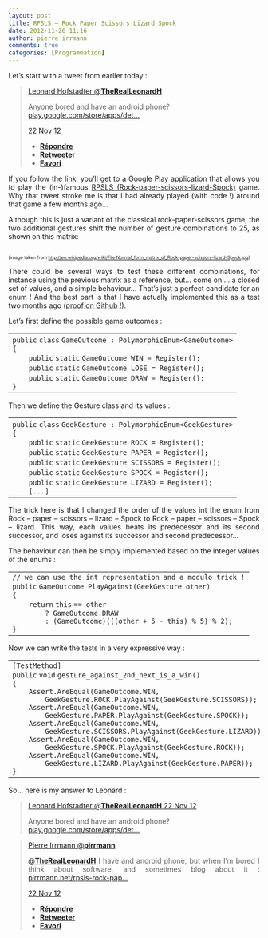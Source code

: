 ```yaml
---
layout: post
title: RPSLS — Rock Paper Scissors Lizard Spock
date: 2012-11-26 11:16
author: pierre irrmann
comments: true
categories: [Programmation]
---
```

<div>
<p style="text-align: justify;">Let’s start with a tweet from earlier today :</p>

<div id="twitter-widget-0" lang="fr">
<div>
<blockquote data-twt-id="271551511631376384" data-twt-intents="false" data-twt-product="tweetembed">
<div><a href="https://twitter.com/TheRealLeonardH" data-screen-name="TheRealLeonardH">  Leonard Hofstadter @<strong>TheRealLeonardH</strong> </a></div>
<div>

Anyone bored and have an android phone? <a title="https://play.google.com/store/apps/details?id=cc.spock.ui" href="https://t.co/iUYY4xYK">play.google.com/store/apps/det…</a>

</div>
<div><a href="https://twitter.com/TheRealLeonardH/statuses/271551511631376384"> 22 Nov 12 </a>
<ul>
	<li><a title="Répondre" href="https://twitter.com/intent/tweet?in_reply_to=271551511631376384"><strong>Répondre</strong></a></li>
	<li><a title="Retweeter" href="https://twitter.com/intent/retweet?tweet_id=271551511631376384"><strong>Retweeter</strong></a></li>
	<li><a title="Favori" href="https://twitter.com/intent/favorite?tweet_id=271551511631376384"><strong>Favori</strong></a></li>
</ul>
</div></blockquote>
</div>
</div>
<p style="text-align: justify;"><img src="http://www.pirrmann.net/wp-content/uploads/2012/09/geek-gestures-rpsls.jpg" alt="" align="right" />If you follow the link, you’ll get to a Google Play application that allows you to play the (in-)famous <a href="http://en.wikipedia.org/wiki/Rock-paper-scissors-lizard-Spock" target="_blank">RPSLS (Rock-paper-scissors-lizard-Spock)</a> game. Why that tweet stroke me is that I had already played (with code !) around that game a few months ago…</p>
<p style="text-align: justify;">Although this is just a variant of the classical rock-paper-scissors game, the two additional gestures shift the number of gesture combinations to 25, as shown on this matrix:</p>
<p style="text-align: justify;"><img src="http://www.pirrmann.net/wp-content/uploads/2012/11/Normal_form_matrix_of_Rock-paper-scissors-lizard-Spock.jpg" alt="" /></p>
<p style="text-align: justify;"><span style="font-size: xx-small;">(image taken from </span><a title="http://en.wikipedia.org/wiki/File:Normal_form_matrix_of_Rock-paper-scissors-lizard-Spock.jpg" href="http://en.wikipedia.org/wiki/File:Normal_form_matrix_of_Rock-paper-scissors-lizard-Spock.jpg"><span style="font-size: xx-small;">http://en.wikipedia.org/wiki/File:Normal_form_matrix_of_Rock-paper-scissors-lizard-Spock.jpg</span></a><span style="font-size: xx-small;">)</span></p>
<p style="text-align: justify;">There could be several ways to test these different combinations, for instance using the previous matrix as a reference, but… come on…. a closed set of values, and a simple behaviour… That’s just a perfect candidate for an enum ! And the best part is that I have actually implemented this as a test two months ago (<a href="https://github.com/pirrmann/PolymorphicEnum/commit/f5e0a18fa2df12f95cfa06f31efe44aa16a67a1e" target="_blank">proof on Github !</a>).</p>
<p style="text-align: justify;">Let’s first define the possible game outcomes :</p>

<div style="text-align: justify;">
<div id="highlighter_59520">
<table border="0" cellspacing="0" cellpadding="0">
<tbody>
<tr>
<td>
<div>
<div><code>public</code> <code>class</code> <code>GameOutcome : PolymorphicEnum&lt;GameOutcome&gt;</code></div>
<div><code>{</code></div>
<div><code>    </code><code>public</code> <code>static</code> <code>GameOutcome WIN = Register();</code></div>
<div><code>    </code><code>public</code> <code>static</code> <code>GameOutcome LOSE = Register();</code></div>
<div><code>    </code><code>public</code> <code>static</code> <code>GameOutcome DRAW = Register();</code></div>
<div><code>}</code></div>
</div></td>
</tr>
</tbody>
</table>
</div>
</div>
<p style="text-align: justify;">Then we define the Gesture class and its values :</p>

<div style="text-align: justify;">
<div id="highlighter_10295">
<table border="0" cellspacing="0" cellpadding="0">
<tbody>
<tr>
<td>
<div>
<div><code>public</code> <code>class</code> <code>GeekGesture : PolymorphicEnum&lt;GeekGesture&gt;</code></div>
<div><code>{</code></div>
<div><code>    </code><code>public</code> <code>static</code> <code>GeekGesture ROCK = Register();</code></div>
<div><code>    </code><code>public</code> <code>static</code> <code>GeekGesture PAPER = Register();</code></div>
<div><code>    </code><code>public</code> <code>static</code> <code>GeekGesture SCISSORS = Register();</code></div>
<div><code>    </code><code>public</code> <code>static</code> <code>GeekGesture SPOCK = Register();</code></div>
<div><code>    </code><code>public</code> <code>static</code> <code>GeekGesture LIZARD = Register();</code></div>
<div><code>    </code><code>[...]</code></div>
</div></td>
</tr>
</tbody>
</table>
</div>
</div>
<p style="text-align: justify;">The trick here is that I changed the order of the values int the enum from Rock – paper – scissors – lizard – Spock to Rock – paper – scissors – Spock – lizard. This way, each values beats its predecessor and its second successor, and loses against its successor and second predecessor…</p>
<p style="text-align: justify;">The behaviour can then be simply implemented based on the integer values of the enums :</p>

<div style="text-align: justify;">
<div id="highlighter_22424">
<table border="0" cellspacing="0" cellpadding="0">
<tbody>
<tr>
<td>
<div>
<div><code>// we can use the int representation and a modulo trick !</code></div>
<div><code>public</code> <code>GameOutcome PlayAgainst(GeekGesture other)</code></div>
<div><code>{</code></div>
<div><code>    </code><code>return</code> <code>this</code> <code>== other</code></div>
<div><code>        </code><code>? GameOutcome.DRAW</code></div>
<div><code>        </code><code>: (GameOutcome)(((other + 5 - </code><code>this</code><code>) % 5) % 2);</code></div>
<div><code>}</code></div>
</div></td>
</tr>
</tbody>
</table>
</div>
</div>
<p style="text-align: justify;">Now we can write the tests in a very expressive way :</p>

<div style="text-align: justify;">
<div id="highlighter_266836">
<table border="0" cellspacing="0" cellpadding="0">
<tbody>
<tr>
<td>
<div>
<div><code>[TestMethod]</code></div>
<div><code>public</code> <code>void</code> <code>gesture_against_2nd_next_is_a_win()</code></div>
<div><code>{</code></div>
<div><code>    </code><code>Assert.AreEqual(GameOutcome.WIN,</code></div>
<div><code>        </code><code>GeekGesture.ROCK.PlayAgainst(GeekGesture.SCISSORS));</code></div>
<div><code>    </code><code>Assert.AreEqual(GameOutcome.WIN,</code></div>
<div><code>        </code><code>GeekGesture.PAPER.PlayAgainst(GeekGesture.SPOCK));</code></div>
<div><code>    </code><code>Assert.AreEqual(GameOutcome.WIN,</code></div>
<div><code>        </code><code>GeekGesture.SCISSORS.PlayAgainst(GeekGesture.LIZARD));</code></div>
<div><code>    </code><code>Assert.AreEqual(GameOutcome.WIN,</code></div>
<div><code>        </code><code>GeekGesture.SPOCK.PlayAgainst(GeekGesture.ROCK));</code></div>
<div><code>    </code><code>Assert.AreEqual(GameOutcome.WIN,</code></div>
<div><code>        </code><code>GeekGesture.LIZARD.PlayAgainst(GeekGesture.PAPER));</code></div>
<div><code>}</code></div>
</div></td>
</tr>
</tbody>
</table>
</div>
</div>
<p style="text-align: justify;">So… here is my answer to Leonard :</p>

<div id="twitter-widget-1" lang="fr">
<div>
<blockquote data-twt-id="271551511631376384" data-twt-intents="false" data-twt-product="tweetembed">
<div><a href="https://twitter.com/TheRealLeonardH" data-screen-name="TheRealLeonardH">  Leonard Hofstadter @<strong>TheRealLeonardH</strong> </a> <a href="https://twitter.com/TheRealLeonardH/statuses/271551511631376384" rel="bookmark"> 22 Nov 12 </a></div>
<div>

Anyone bored and have an android phone? <a title="https://play.google.com/store/apps/details?id=cc.spock.ui" href="https://t.co/iUYY4xYK">play.google.com/store/apps/det…</a>

</div></blockquote>
<blockquote data-twt-id="271729506933415936" data-twt-intents="false" data-twt-product="tweetembed">
<div style="text-align: justify;"><a href="https://twitter.com/pirrmann" data-screen-name="pirrmann">  Pierre Irrmann @<strong>pirrmann</strong> </a></div>
<div style="text-align: justify;">

<a title="Leonard Hofstadter" href="https://twitter.com/TheRealLeonardH">@<strong>TheRealLeonardH</strong></a> I have and android phone, but when I’m bored I think about software, and sometimes blog about it : <a title="http://www.pirrmann.net/rpsls-rock-paper-scissors-lizard-spock/" href="http://t.co/EyihOhy1">pirrmann.net/rpsls-rock-pap…</a>

</div>
<div><a href="https://twitter.com/pirrmann/statuses/271729506933415936"> 22 Nov 12 </a>
<ul>
	<li style="text-align: justify;"><a title="Répondre" href="https://twitter.com/intent/tweet?in_reply_to=271729506933415936"><strong>Répondre</strong></a></li>
	<li style="text-align: justify;"><a title="Retweeter" href="https://twitter.com/intent/retweet?tweet_id=271729506933415936"><strong>Retweeter</strong></a></li>
	<li style="text-align: justify;"><a title="Favori" href="https://twitter.com/intent/favorite?tweet_id=271729506933415936"><strong>Favori</strong></a></li>
</ul>
</div></blockquote>
</div>
</div>
</div>
